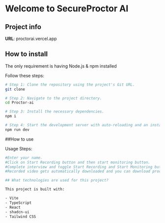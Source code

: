 # Welcome to SecureProctor AI

## Project info

**URL**: proctorai.vercel.app

## How to install

The only requirement is having Node.js & npm installed

Follow these steps:

```sh
# Step 1: Clone the repository using the project's Git URL.
git clone 

# Step 2: Navigate to the project directory.
cd Proctor-ai

# Step 3: Install the necessary dependencies.
npm i

# Step 4: Start the development server with auto-reloading and an instant preview.
npm run dev
```

##How to use

Usage Steps:

````sh
#Enter your name.
#Click on Start Recording button and then start monitoring button.
#Complete interview and toggle Start Recording and Start Monitoring button.
#Recorded video gets automatically downloaded and you can download proctor report.

## What technologies are used for this project?

This project is built with:

- Vite
- TypeScript
- React
- shadcn-ui
- Tailwind CSS
